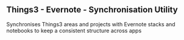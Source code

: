 ## Things3 - Evernote - Synchronisation Utility

Synchronises Things3 areas and projects with Evernote stacks and notebooks to keep a consistent structure across apps
